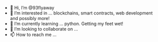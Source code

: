 - 👋 Hi, I’m @93flyaway
- 👀 I’m interested in ... blockchains, smart contracts, web development and possibly more!
- 🌱 I’m currently learning ... python. Getting my feet wet!
- 💞️ I’m looking to collaborate on ...
- 📫 How to reach me ...

<!---
93flyaway/93flyaway is a ✨ special ✨ repository because its `README.md` (this file) appears on your GitHub profile.
You can click the Preview link to take a look at your changes.
--->
